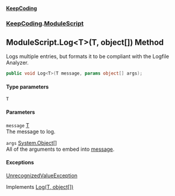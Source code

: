 #### [KeepCoding](index.md 'index')
### [KeepCoding](KeepCoding.md 'KeepCoding').[ModuleScript](KeepCoding_ModuleScript.md 'KeepCoding.ModuleScript')
## ModuleScript.Log&lt;T&gt;(T, object[]) Method
Logs multiple entries, but formats it to be compliant with the Logfile Analyzer.  
```csharp
public void Log<T>(T message, params object[] args);
```
#### Type parameters
<a name='KeepCoding_ModuleScript_Log_T_(T_object__)_T'></a>
`T`  
  
#### Parameters
<a name='KeepCoding_ModuleScript_Log_T_(T_object__)_message'></a>
`message` [T](KeepCoding_ModuleScript_Log_T_(T_object__).md#KeepCoding_ModuleScript_Log_T_(T_object__)_T 'KeepCoding.ModuleScript.Log&lt;T&gt;(T, object[]).T')  
The message to log.
  
<a name='KeepCoding_ModuleScript_Log_T_(T_object__)_args'></a>
`args` [System.Object](https://docs.microsoft.com/en-us/dotnet/api/System.Object 'System.Object')[[]](https://docs.microsoft.com/en-us/dotnet/api/System.Array 'System.Array')  
All of the arguments to embed into [message](KeepCoding_ModuleScript_Log_T_(T_object__).md#KeepCoding_ModuleScript_Log_T_(T_object__)_message 'KeepCoding.ModuleScript.Log&lt;T&gt;(T, object[]).message').
  
#### Exceptions
[UnrecognizedValueException](KeepCoding_UnrecognizedValueException.md 'KeepCoding.UnrecognizedValueException')  

Implements [Log<T>(T, object[])](KeepCoding_ILog_Log_T_(T_object__).md 'KeepCoding.ILog.Log&lt;T&gt;(T, object[])')  
